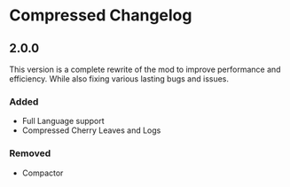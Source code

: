 # Compressed Changelog

## 2.0.0
This version is a complete rewrite of the mod to improve performance and efficiency. While also fixing various lasting bugs and issues.

### Added
- Full Language support
- Compressed Cherry Leaves and Logs

### Removed
- Compactor